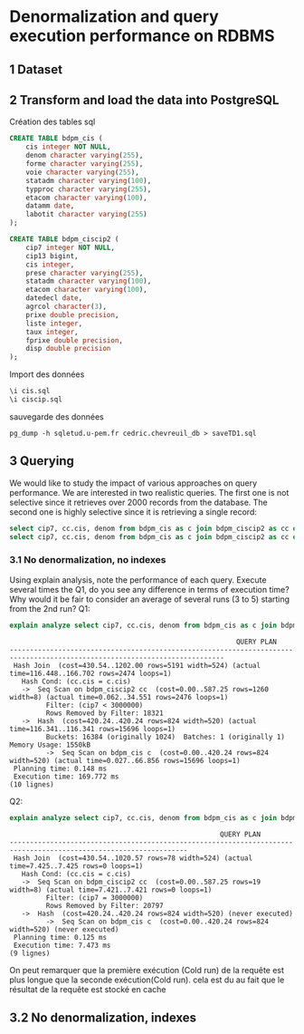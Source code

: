 # Denormalization and query execution performance on RDBMS

## 1 Dataset
## 2 Transform and load the data into PostgreSQL

Création des tables sql
```sql
CREATE TABLE bdpm_cis (
    cis integer NOT NULL,
    denom character varying(255),
    forme character varying(255),
    voie character varying(255),
    statadm character varying(100),
    typproc character varying(255),
    etacom character varying(100),
    datamm date,
    labotit character varying(255)
);

CREATE TABLE bdpm_ciscip2 (
    cip7 integer NOT NULL,
    cip13 bigint,
    cis integer,
    prese character varying(255),
    statadm character varying(100),
    etacom character varying(100),
    datedecl date,
    agrcol character(3),
    prixe double precision,
    liste integer,
    taux integer,
    fprixe double precision,
    disp double precision
);
```

Import des données
```sql
\i cis.sql
\i ciscip.sql
```

sauvegarde des données
```shell
pg_dump -h sqletud.u-pem.fr cedric.chevreuil_db > saveTD1.sql
```

## 3 Querying

We would like to study the impact of various approaches on query performance. We are interested in two
realistic queries. The first one is not selective since it retrieves over 2000 records from the database. The
second one is highly selective since it is retrieving a single record:

```sql
select cip7, cc.cis, denom from bdpm_cis as c join bdpm_ciscip2 as cc on cc.cis=c.cis where cip7<3000000;
select cip7, cc.cis, denom from bdpm_cis as c join bdpm_ciscip2 as cc on cc.cis=c.cis where cip7=3000000;
```

### 3.1 No denormalization, no indexes
Using explain analysis, note the performance of each query. Execute several times the Q1, do you see any difference in terms of execution time? Why would it be fair to consider an average of several runs (3 to 5)
starting from the 2nd run?
Q1:
```sql
explain analyze select cip7, cc.cis, denom from bdpm_cis as c join bdpm_ciscip2 as cc on cc.cis=c.cis where cip7<3000000;
```
```
                                                        QUERY PLAN                                                         
---------------------------------------------------------------------------------------------------------------------------
 Hash Join  (cost=430.54..1202.00 rows=5191 width=524) (actual time=116.448..166.702 rows=2474 loops=1)
   Hash Cond: (cc.cis = c.cis)
   ->  Seq Scan on bdpm_ciscip2 cc  (cost=0.00..587.25 rows=1260 width=8) (actual time=0.062..34.551 rows=2476 loops=1)
         Filter: (cip7 < 3000000)
         Rows Removed by Filter: 18321
   ->  Hash  (cost=420.24..420.24 rows=824 width=520) (actual time=116.341..116.341 rows=15696 loops=1)
         Buckets: 16384 (originally 1024)  Batches: 1 (originally 1)  Memory Usage: 1550kB
         ->  Seq Scan on bdpm_cis c  (cost=0.00..420.24 rows=824 width=520) (actual time=0.027..66.856 rows=15696 loops=1)
 Planning time: 0.148 ms
 Execution time: 169.772 ms
(10 lignes)
```


Q2:
```sql
explain analyze select cip7, cc.cis, denom from bdpm_cis as c join bdpm_ciscip2 as cc on cc.cis=c.cis where cip7=3000000;
```
```
                                                    QUERY PLAN                                                    
------------------------------------------------------------------------------------------------------------------
 Hash Join  (cost=430.54..1020.57 rows=78 width=524) (actual time=7.425..7.425 rows=0 loops=1)
   Hash Cond: (cc.cis = c.cis)
   ->  Seq Scan on bdpm_ciscip2 cc  (cost=0.00..587.25 rows=19 width=8) (actual time=7.421..7.421 rows=0 loops=1)
         Filter: (cip7 = 3000000)
         Rows Removed by Filter: 20797
   ->  Hash  (cost=420.24..420.24 rows=824 width=520) (never executed)
         ->  Seq Scan on bdpm_cis c  (cost=0.00..420.24 rows=824 width=520) (never executed)
 Planning time: 0.125 ms
 Execution time: 7.473 ms
(9 lignes)
```
On peut remarquer que la première exécution (Cold run) de la requête est plus longue que la seconde exécution(Cold run). cela est du au fait que le résultat de la requête est stocké en cache

## 3.2 No denormalization, indexes